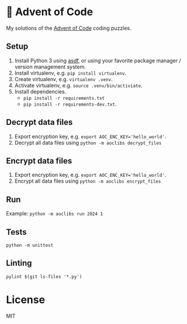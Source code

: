 # 🎄 Advent of Code

My solutions of the [Advent of Code](https://adventofcode.com/) coding puzzles.

## Setup

1. Install Python 3 using [asdf](https://asdf-vm.com/guide/getting-started.html), or using your favorite package manager / version management system.
2. Install virtualenv, e.g. `pip install virtualenv`.
3. Create virtualenv, e.g. `virtualenv .venv`.
4. Activate virtualenv, e.g. `source .venv/bin/activiate`.
5. Install dependencies.
    - `pip install -r requirements.txt`
    - `pip install -r requirements-dev.txt`.

## Decrypt data files

1. Export encryption key, e.g. `export AOC_ENC_KEY='hello_world'`.
2. Decrypt all data files using `python -m aoclibs decrypt_files`

## Encrypt data files

1. Export encryption key, e.g. `export AOC_ENC_KEY='hello_world'`.
2. Encrypt all data files using `python -m aoclibs encrypt_files`

## Run

Example: `python -m aoclibs run 2024 1`

## Tests

`python -m unittest`

## Linting

`pylint $(git ls-files '*.py')`

# License

MIT
